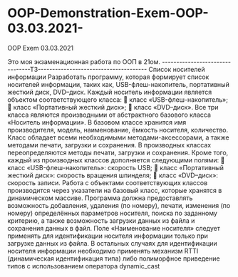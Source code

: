 # OOP-Demonstration-Exem-OOP-03.03.2021-
OOP Exem 03.03.2021

Это моя экзаменационная работа по ООП в 21ом. 
--------------------------------ТЗ-------------------------------------- 
Список носителей информации Разработать программу, которая формирует список носителей информации, таких как, USB-флеш-накопитель, портативный жесткий диск, DVD–диск. Каждый носитель информации является объектом соответствующего класса:  класс «USB-флеш-накопитель»;  класс «Портативный жесткий диск»;  класс «DVD–диск». Все три класса являются производными от абстрактного базового класса «Носитель информации». В базовом классе хранится имя производителя, модель, наименование, ёмкость носителя, количество. Класс обладает всеми необходимыми методами-аксессорами, а также методами печати, загрузки и сохранения. В производных классах переопределяются методы печати, загрузки и сохранения. Кроме того, каждый из производных классов дополняется следующими полями:  класс «USB-флеш-накопитель»: скорость USB;  класс «Портативный жесткий диск»: скорость вращения шпинделя;  класс «DVD–диск»: скорость записи. Работа с объектами соответствующих классов производится через указатели на базовый класс, которые хранятся в динамическом массиве. Программа должна предоставлять возможность добавления, удаления (по номеру), печати, изменения (по номеру) определённых параметров носителя, поиска по заданному критерию, а также возможность загрузки данных из файла и сохранения данных в файл. Поле «Наименование носителя» следует применять для идентификации носителя информации только при загрузке данных из файла. В остальных случаях для идентификации носителя информации необходимо применять механизм RTTI (динамическая идентификация типа) либо полиморфное приведение типов с использованием оператора dynamic_cast
